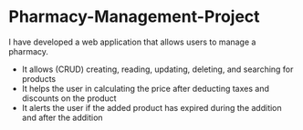# Pharmacy-Management-Project
I have developed a web application that allows users to manage a pharmacy.
- It allows (CRUD) creating, reading, updating, deleting, and searching for products
- It helps the user in calculating the price after deducting taxes and discounts on the product
- It alerts the user if the added product has expired during the addition and after the addition
